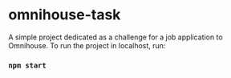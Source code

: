 # omnihouse-task

A simple project dedicated as a challenge for a job application to Omnihouse.
To run the project in localhost, run:

### `npm start`

